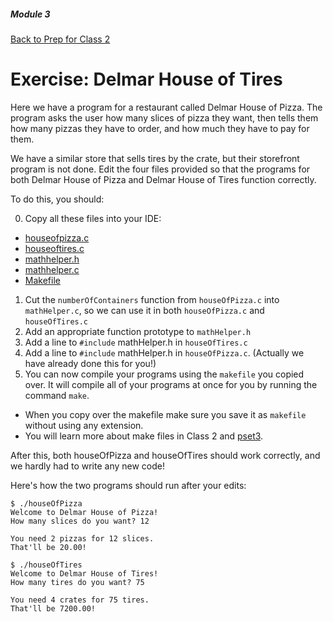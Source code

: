 ##### Module 3
[Back to Prep for Class 2](../../class2-prep#compiling-header-files)

# Exercise: Delmar House of Tires

Here we have a program for a restaurant called Delmar House of Pizza. The program asks the user how many slices of pizza they want, then tells them how many pizzas they have to order, and how much they have to pay for them.

We have a similar store that sells tires by the crate, but their storefront program is not done. Edit the four files provided so that the programs for both Delmar House of Pizza and Delmar House of Tires function correctly.

To do this, you should:

0. Copy all these files into your IDE:
  * [houseofpizza.c](./houseofpizza.html)
  * [houseoftires.c](./houseoftires.html)
  * [mathhelper.h](./mathhelperheader.html)
  * [mathhelper.c](./mathhelper.html)
  * [Makefile](./makefile.html)
1. Cut the `numberOfContainers` function from `houseOfPizza.c` into `mathHelper.c`, so we can use it in both `houseOfPizza.c` and `houseOfTires.c`
2. Add an appropriate function prototype to `mathHelper.h`
3. Add a line to `#include` mathHelper.h in `houseOfTires.c`
4. Add a line to `#include` mathHelper.h in `houseOfPizza.c`. (Actually we have already done this for you!)
5. You can now compile your programs using the `makefile` you copied over.  It will compile all of your programs at once for you by running the command `make`.  
 * When you copy over the makefile make sure you save it as `makefile` without using any extension. 
 * You will learn more about make files in Class 2 and [pset3](../../problem-set).


After this, both houseOfPizza and houseOfTires should work correctly, and we hardly had to write any new code!

Here's how the two programs should run after your edits:

```nohighlight
$ ./houseOfPizza
Welcome to Delmar House of Pizza!
How many slices do you want? 12

You need 2 pizzas for 12 slices.
That'll be 20.00!
```

```nohighlight
$ ./houseOfTires
Welcome to Delmar House of Tires!
How many tires do you want? 75

You need 4 crates for 75 tires.
That'll be 7200.00!
```
